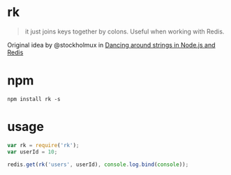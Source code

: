 # rk

> it just joins keys together by colons. Useful when working with Redis.

Original idea by @stockholmux in [Dancing around strings in Node.js and Redis](https://medium.com/@stockholmux/dancing-around-strings-in-node-js-and-redis-2a8f91ebe0bf)


# npm

```shell
npm install rk -s
```

# usage

```javascript
var rk = require('rk');
var userId = 10;

redis.get(rk('users', userId), console.log.bind(console));
```
